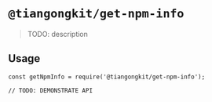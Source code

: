 # `@tiangongkit/get-npm-info`

> TODO: description

## Usage

```
const getNpmInfo = require('@tiangongkit/get-npm-info');

// TODO: DEMONSTRATE API
```
